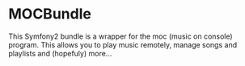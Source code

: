 MOCBundle
=========

This Symfony2 bundle is a wrapper for the moc (music on console) program.
This allows you to play music remotely, manage songs and playlists and (hopefuly) more...
